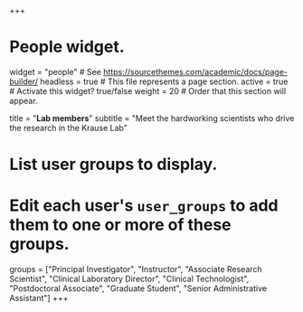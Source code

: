 +++
# People widget.
widget = "people"  # See https://sourcethemes.com/academic/docs/page-builder/
headless = true  # This file represents a page section.
active = true  # Activate this widget? true/false
weight = 20  # Order that this section will appear.

title = "**Lab members**"
subtitle = "Meet the hardworking scientists who drive the research in the Krause Lab"

# List user groups to display.
#   Edit each user's `user_groups` to add them to one or more of these groups.
groups = ["Principal Investigator",
          "Instructor",
          "Associate Research Scientist",
          "Clinical Laboratory Director",
          "Clinical Technologist",
          "Postdoctoral Associate",
          "Graduate Student",
          "Senior Administrative Assistant"]
+++
